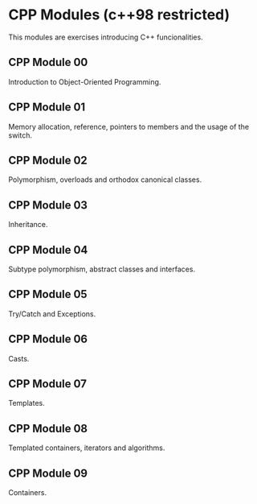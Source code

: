 # CPP Modules (c++98 restricted)
This modules are exercises introducing C++ funcionalities.

## CPP Module 00
Introduction to Object-Oriented Programming.

## CPP Module 01
Memory allocation, reference, pointers to members and the usage of the switch.

## CPP Module 02
Polymorphism, overloads and orthodox canonical classes.

## CPP Module 03
Inheritance.

## CPP Module 04
Subtype polymorphism, abstract classes and interfaces.

## CPP Module 05
Try/Catch and Exceptions.

## CPP Module 06
Casts.

## CPP Module 07
Templates.

## CPP Module 08
Templated containers, iterators and algorithms.

## CPP Module 09
Containers.
